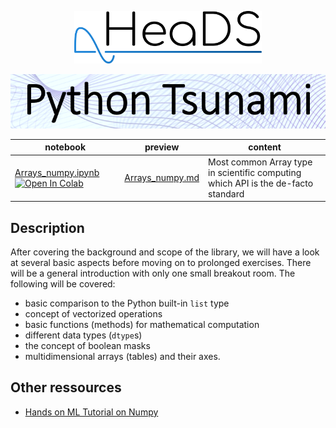 <p align="center">
  <img src="../figures/HeaDS_logo_large_withTitle.png" width="300">
</p>
<p align="center">
  <img src="../figures/tsunami_logo.PNG" width="600">

notebook | preview  | content
-------- | -------  | ------
[Arrays_numpy.ipynb](Arrays_numpy.ipynb) [![Open In Colab](https://colab.research.google.com/assets/colab-badge.svg)](https://colab.research.google.com/github/Center-for-Health-Data-Science/PythonTsunami/blob/fall2021/Numpy/Arrays_numpy.ipynb) | [Arrays_numpy.md](Arrays_numpy.md) |  Most common Array type in scientific computing which API is the de-facto standard


## Description
After covering the background and scope of the library, we will have a look at several
basic aspects before moving on to prolonged exercises. There will be a general introduction
with only one small breakout room. The following will be covered:

- basic comparison to the Python built-in `list` type
- concept of vectorized operations
- basic functions (methods) for mathematical computation
- different data types (`dtype`s)
- the concept of boolean masks
- multidimensional arrays (tables) and their axes.


## Other ressources

- [Hands on ML Tutorial on Numpy](https://nbviewer.jupyter.org/github/ageron/handson-ml2/blob/master/tools_numpy.ipynb)
